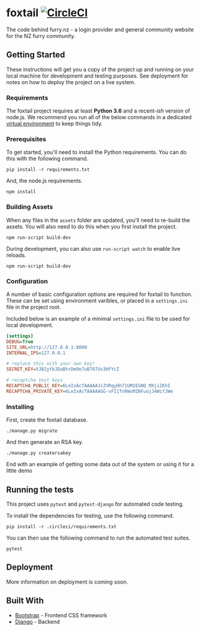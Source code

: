 # foxtail [![CircleCI](https://circleci.com/gh/dmptrluke/foxtail/tree/master.svg?style=shield)](https://circleci.com/gh/dmptrluke/foxtail/tree/master)

The code behind furry.nz - a  login provider and general community website for the NZ furry community.

## Getting Started

These instructions will get you a copy of the project up and running on your local machine for development and testing purposes. See deployment for notes on how to deploy the project on a live system.

### Requirements

The foxtail project requires at least **Python 3.6** and a recent-*ish* version of node.js.
We recommend you run all of the below commands in a dedicated [virtual environment](https://docs.python.org/3/library/venv.html)
to keep things tidy.


### Prerequisites

To get started, you'll need to install the Python requirements. You can do this with the following command. 

```
pip install -r requirements.txt
```

And, the node.js requirements. 

```
npm install
```


### Building Assets

When any files in the `assets` folder are updated, you'll need to re-build the assets. You will also need to
do this when you first install the project.

```
npm run-script build-dev
```

During development, you can also use `run-script watch` to enable live reloads.
```
npm run-script build-dev
```

### Configuration

A number of basic configuration options are required for foxtail to function. These can be
set using environment varibles, or placed in a `settings.ini` file in the project root.

Included below is an example of a minimal `settings.ini` file to be used for local development.

```ini
[settings]
DEBUG=True
SITE_URL=http://127.0.0.1:8000
INTERNAL_IPS=127.0.0.1

# replace this with your own key!
SECRET_KEY=XJB2yYbJDaBhrDm9e7uB787Uv3HfYcZ

# recaptcha test keys
RECAPTCHA_PUBLIC_KEY=6LeIxAcTAAAAAJcZVRqyHh71UMIEGNQ_MXjiZKhI
RECAPTCHA_PRIVATE_KEY=6LeIxAcTAAAAAGG-vFI1TnRWxMZNFuojJ4WifJWe

```

### Installing

First, create the foxtail database.

```
./manage.py migrate
```

And then generate an RSA key.

```
./manage.py creatersakey
```

End with an example of getting some data out of the system or using it for a little demo

## Running the tests

This project uses `pytest` and `pytest-django` for automated code testing.

To install the dependencies for testing, use the following command.

```
pip install -r .circleci/requirements.txt
```

You can then use the following command to run the automated test suites.

```
pytest
```


## Deployment

More information on deployment is coming soon.

## Built With

* [Bootstrap](https://getbootstrap.com/) - Frontend CSS framework
* [Django](https://www.djangoproject.com/) - Backend
